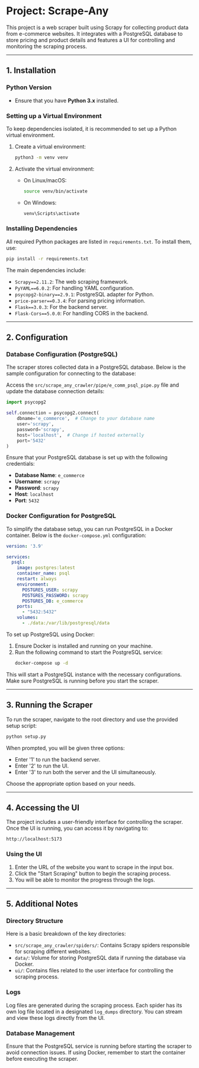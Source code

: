 
# Project: Scrape-Any

This project is a web scraper built using Scrapy for collecting product data from e-commerce websites. It integrates with a PostgreSQL database to store pricing and product details and features a UI for controlling and monitoring the scraping process.

---

## 1. Installation

### Python Version
- Ensure that you have **Python 3.x** installed.

### Setting up a Virtual Environment
To keep dependencies isolated, it is recommended to set up a Python virtual environment.

1. Create a virtual environment:
   ```bash
   python3 -m venv venv
   ```

2. Activate the virtual environment:
   - On Linux/macOS:
     ```bash
     source venv/bin/activate
     ```
   - On Windows:
     ```bash
     venv\Scripts\activate
     ```

### Installing Dependencies
All required Python packages are listed in `requirements.txt`. To install them, use:

```bash
pip install -r requirements.txt
```

The main dependencies include:

- `Scrapy==2.11.2`: The web scraping framework.
- `PyYAML==6.0.2`: For handling YAML configuration.
- `psycopg2-binary==2.9.1`: PostgreSQL adapter for Python.
- `price-parser==0.3.4`: For parsing pricing information.
- `Flask==3.0.3`: For the backend server.
- `Flask-Cors==5.0.0`: For handling CORS in the backend.


---

## 2. Configuration

### Database Configuration (PostgreSQL)
The scraper stores collected data in a PostgreSQL database. Below is the sample configuration for connecting to the database:

Access the `src/scrape_any_crawler/pipe/e_comm_psql_pipe.py` file and update the database connection details:
```python
import psycopg2

self.connection = psycopg2.connect(
    dbname='e_commerce',  # Change to your database name
    user='scrapy',
    password='scrapy',
    host='localhost',  # Change if hosted externally
    port='5432'
)
```

Ensure that your PostgreSQL database is set up with the following credentials:
- **Database Name**: `e_commerce`
- **Username**: `scrapy`
- **Password**: `scrapy`
- **Host**: `localhost`
- **Port**: `5432`

### Docker Configuration for PostgreSQL
To simplify the database setup, you can run PostgreSQL in a Docker container. Below is the `docker-compose.yml` configuration:

```yaml
version: '3.9'

services:
  psql:
    image: postgres:latest
    container_name: psql
    restart: always
    environment:
      POSTGRES_USER: scrapy
      POSTGRES_PASSWORD: scrapy
      POSTGRES_DB: e_commerce
    ports:
      - "5432:5432"
    volumes:
      - ./data:/var/lib/postgresql/data
```

To set up PostgreSQL using Docker:
1. Ensure Docker is installed and running on your machine.
2. Run the following command to start the PostgreSQL service:
   ```bash
   docker-compose up -d
   ```

This will start a PostgreSQL instance with the necessary configurations. Make sure PostgreSQL is running before you start the scraper.

---

## 3. Running the Scraper

To run the scraper, navigate to the root directory and use the provided setup script:

```bash
python setup.py
```

When prompted, you will be given three options:
- Enter '1' to run the backend server.
- Enter '2' to run the UI.
- Enter '3' to run both the server and the UI simultaneously.

Choose the appropriate option based on your needs.

---

## 4. Accessing the UI

The project includes a user-friendly interface for controlling the scraper. Once the UI is running, you can access it by navigating to:

```
http://localhost:5173
```

### Using the UI
1. Enter the URL of the website you want to scrape in the input box.
2. Click the "Start Scraping" button to begin the scraping process.
3. You will be able to monitor the progress through the logs.

---

## 5. Additional Notes

### Directory Structure
Here is a basic breakdown of the key directories:

- `src/scrape_any_crawler/spiders/`: Contains Scrapy spiders responsible for scraping different websites.
- `data/`: Volume for storing PostgreSQL data if running the database via Docker.
- `ui/`: Contains files related to the user interface for controlling the scraping process.

### Logs
Log files are generated during the scraping process. Each spider has its own log file located in a designated `log_dumps` directory. You can stream and view these logs directly from the UI.

### Database Management
Ensure that the PostgreSQL service is running before starting the scraper to avoid connection issues. If using Docker, remember to start the container before executing the scraper.

